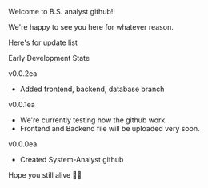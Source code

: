 Welcome to B.S. analyst github!!

We're happy to see you here for whatever reason.

Here's for update list

Early Development State

v0.0.2ea
- Added frontend, backend, database branch

v0.0.1ea
- We're currently testing how the github work.
- Frontend and Backend file will be uploaded very soon.

v0.0.0ea
- Created System-Analyst github

Hope you still alive 🫶🏿
